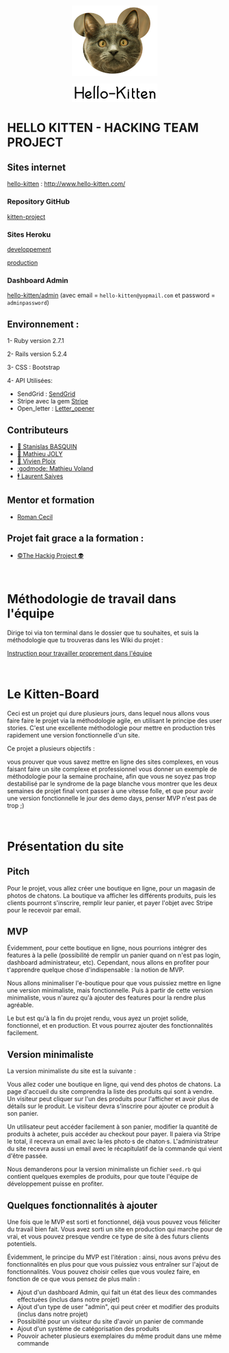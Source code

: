 <p align="center">   <img src="app/assets/images/catlogo.png?raw=true" width="200"> </p> <p align="center">   <img src="app/assets/images/hello-kitten.png?raw=true" width="200"> </p>

# HELLO KITTEN - HACKING TEAM PROJECT

## Sites internet
[hello-kitten](http://www.hello-kitten.com/) : http://www.hello-kitten.com/

### Repository GitHub
[kitten-project](https://github.com/the-hacking-team/kitten-project)

### Sites Heroku
[developpement](https://develop-hello-kitten.herokuapp.com)

[production](https://hello-kitten.herokuapp.com)

### Dashboard Admin

[hello-kitten/admin](http://www.hello-kitten.com/admin) (avec email =  `hello-kitten@yopmail.com` et password = `adminpassword`)

## Environnement :

1- Ruby version 2.7.1

2- Rails version 5.2.4

3- CSS : Bootstrap

4- API Utilisées:

* SendGrid : [SendGrid](https://sendgrid.com/)
* Stripe avec la gem [Stripe](https://github.com/stripe/stripe-ruby) 
* Open_letter : [Letter_opener](https://github.com/ryanb/letter_opener)

## Contributeurs

- [:bell: Stanislas BASQUIN](https://github.com/StanislasBASQUIN)
- [:mega: Mathieu JOLY](https://github.com/mathieu-superpose)
- [:santa: Vivien Ploix](https://github.com/Vivien-Ploix)
- [:godmode: Mathieu Voland](https://github.com/mvoland)
- [:business_suit_levitating: Laurent Saives](https://github.com/Laurent-Gi)

## Mentor et formation
- [Roman Cecil](https://github.com/Roman-Cecile)

## Projet fait grace a la formation :
- [©The Hackig Project 👽](https://www.thehackingproject.org/)

<br>

# Méthodologie de travail dans l'équipe
Dirige toi via ton terminal dans le dossier que tu souhaites, et suis la méthodologie que tu trouveras dans les Wiki du projet :

[Instruction pour travailler proprement dans l'équipe](https://github.com/the-hacking-team/kitten-project/wiki/Workflow-GitHub)

<br>

# Le Kitten-Board
Ceci est un projet qui dure plusieurs jours, dans lequel nous allons vous faire faire le projet via la méthodologie agile, en utilisant le principe des user stories. C'est une excellente méthodologie pour mettre en production très rapidement une version fonctionnelle d'un site.

Ce projet a plusieurs objectifs :

vous prouver que vous savez mettre en ligne des sites complexes, en vous faisant faire un site complexe et professionnel
vous donner un exemple de méthodologie pour la semaine prochaine, afin que vous ne soyez pas trop destabilisé par le syndrome de la page blanche
vous montrer que les deux semaines de projet final vont passer à une vitesse folle, et que pour avoir une version fonctionnelle le jour des demo days, penser MVP n'est pas de trop ;)

<br>

# Présentation du site
## Pitch
Pour le projet, vous allez créer une boutique en ligne, pour un magasin de photos de chatons. La boutique va afficher les différents produits, puis les clients pourront s'inscrire, remplir leur panier, et payer l'objet avec Stripe pour le recevoir par email.

## MVP
Évidemment, pour cette boutique en ligne, nous pourrions intégrer des features à la pelle (possibilité de remplir un panier quand on n'est pas login, dashboard administrateur, etc). Cependant, nous allons en profiter pour t'apprendre quelque chose d'indispensable : la notion de MVP.

Nous allons minimaliser l'e-boutique pour que vous puissiez mettre en ligne une version minimaliste, mais fonctionnelle. Puis à partir de cette version minimaliste, vous n'aurez qu'à ajouter des features pour la rendre plus agréable.

Le but est qu'à la fin du projet rendu, vous ayez un projet solide, fonctionnel, et en production. Et vous pourrez ajouter des fonctionnalités facilement.

## Version minimaliste
La version minimaliste du site est la suivante :

Vous allez coder une boutique en ligne, qui vend des photos de chatons. La page d'accueil du site comprendra la liste des produits qui sont à vendre. Un visiteur peut cliquer sur l'un des produits pour l'afficher et avoir plus de détails sur le produit. Le visiteur devra s'inscrire pour ajouter ce produit à son panier.

Un utilisateur peut accéder facilement à son panier, modifier la quantité de produits à acheter, puis accéder au checkout pour payer. Il paiera via Stripe le total, il recevra un email avec la·les photo·s de chaton·s. L'administrateur du site recevra aussi un email avec le récapitulatif de la commande qui vient d'être passée.

Nous demanderons pour la version minimaliste un fichier `seed.rb` qui contient quelques exemples de produits, pour que toute l'équipe de développement puisse en profiter.

## Quelques fonctionnalités à ajouter
Une fois que le MVP est sorti et fonctionnel, déjà vous pouvez vous féliciter du travail bien fait. Vous avez sorti un site en production qui marche pour de vrai, et vous pouvez presque vendre ce type de site à des futurs clients potentiels.

Évidemment, le principe du MVP est l'itération : ainsi, nous avons prévu des fonctionnalités en plus pour que vous puissiez vous entraîner sur l'ajout de fonctionnalités. Vous pouvez choisir celles que vous voulez faire, en fonction de ce que vous pensez de plus malin :

- Ajout d'un dashboard Admin, qui fait un état des lieux des commandes effectuées (inclus dans notre projet)
- Ajout d'un type de user "admin", qui peut créer et modifier des produits (inclus dans notre projet)
- Possibilité pour un visiteur du site d'avoir un panier de commande
- Ajout d'un système de catégorisation des produits
- Pouvoir acheter plusieurs exemplaires du même produit dans une même commande
